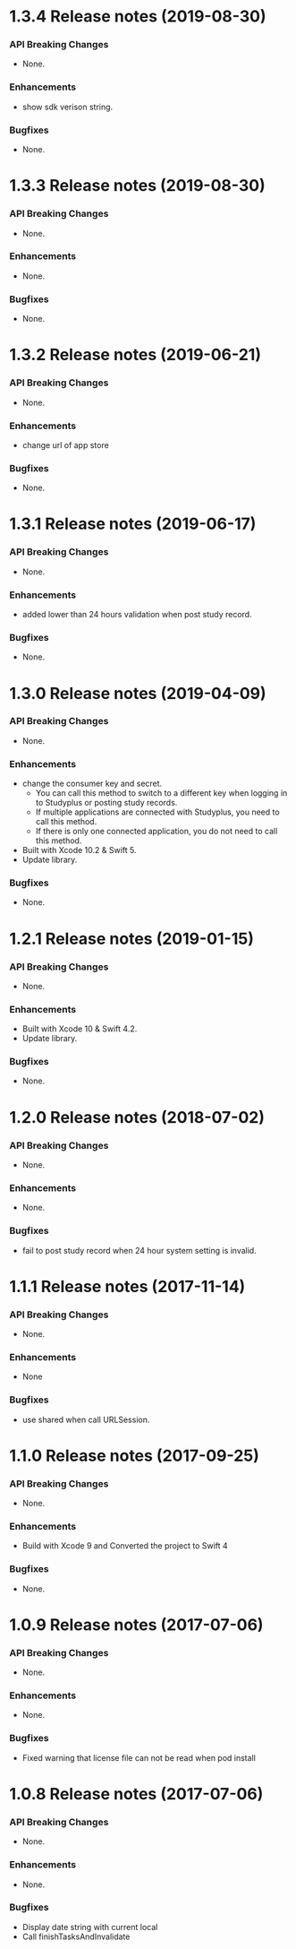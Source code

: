 1.3.4 Release notes (2019-08-30)
=============================================================

### API Breaking Changes

* None.

### Enhancements

* show sdk verison string.

### Bugfixes

* None.

1.3.3 Release notes (2019-08-30)
=============================================================

### API Breaking Changes

* None.

### Enhancements

* None.

### Bugfixes

* None.

1.3.2 Release notes (2019-06-21)
=============================================================

### API Breaking Changes

* None.

### Enhancements

* change url of app store

### Bugfixes

* None.

1.3.1 Release notes (2019-06-17)
=============================================================

### API Breaking Changes

* None.

### Enhancements

* added lower than 24 hours validation when post study record.

### Bugfixes

* None.

1.3.0 Release notes (2019-04-09)
=============================================================

### API Breaking Changes

* None.

### Enhancements

* change the consumer key and secret.
  * You can call this method to switch to a different key when logging in to Studyplus or posting study records.
  * If multiple applications are connected with Studyplus, you need to call this method.
  * If there is only one connected application, you do not need to call this method.
* Built with Xcode 10.2 & Swift 5.
* Update library.

### Bugfixes

* None.

1.2.1 Release notes (2019-01-15)
=============================================================

### API Breaking Changes

* None.

### Enhancements

* Built with Xcode 10 & Swift 4.2.
* Update library.

### Bugfixes

* None.

1.2.0 Release notes (2018-07-02)
=============================================================

### API Breaking Changes

* None.

### Enhancements

* None.

### Bugfixes

* fail to post study record when 24 hour system setting is invalid.

1.1.1 Release notes (2017-11-14)
=============================================================

### API Breaking Changes

* None.

### Enhancements

* None

### Bugfixes

* use shared when call URLSession.

1.1.0 Release notes (2017-09-25)
=============================================================

### API Breaking Changes

* None.

### Enhancements

* Build with Xcode 9 and Converted the project to Swift 4

### Bugfixes

* None.

1.0.9 Release notes (2017-07-06)
=============================================================

### API Breaking Changes

* None.

### Enhancements

* None.

### Bugfixes

* Fixed warning that license file can not be read when pod install

1.0.8 Release notes (2017-07-06)
=============================================================

### API Breaking Changes

* None.

### Enhancements

* None.

### Bugfixes

* Display date string with current local
* Call finishTasksAndInvalidate
